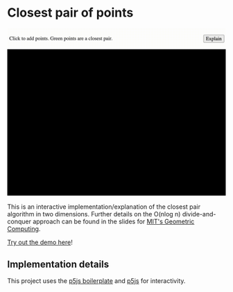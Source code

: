 # Closest pair of points

![Demo animation](docs/demo.gif)

This is an interactive implementation/explanation of the closest pair algorithm in two dimensions. Further details on the O(nlog n) divide-and-conquer approach can be found in the slides for [MIT's Geometric Computing](https://people.csail.mit.edu/indyk/6.838-old/handouts/lec17.pdf).

[Try out the demo here](https://headmerchant.github.io/Interactive-Closest-Pair/)!

## Implementation details

This project uses the [p5js boilerplate](https://github.com/bsplt/p5js-boilerplate) and [p5js](https://p5js.org/) for interactivity.